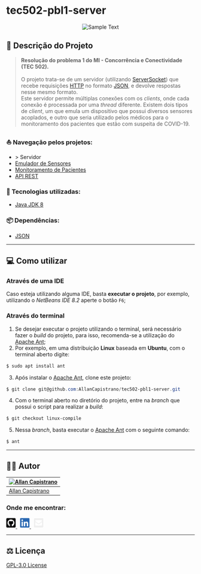 # tec502-pbl1-server

<p align="center">
  <img src="https://i.imgur.com/grOHu0a.gif" alt="Sample Text" width="600px" height="400px">
</p>

## 📖 Descrição do Projeto ##
> **Resolução do problema 1 do MI - Concorrência e Conectividade (TEC 502).**<br/><br/>
O projeto trata-se de um servidor (utilizando [ServerSocket](https://docs.oracle.com/javase/7/docs/api/java/net/ServerSocket.html)) que recebe requisições [HTTP](https://developer.mozilla.org/pt-BR/docs/Web/HTTP/Methods) no formato [JSON](https://www.json.org/json-en.html), e devolve respostas nesse mesmo formato. <br/>
Este servidor permite múltiplas conexões com os *clients*, onde cada conexão é processada por uma *thread* diferente. Existem dois tipos de *client*, um que emula um dispositivo que possui diversos sensores acoplados, e outro que seria utilizado pelos médicos para o monitoramento dos pacientes que estão com suspeita de COVID-19.

### ⛵ Navegação pelos projetos: ###
- \> Servidor
- [Emulador de Sensores](https://github.com/AllanCapistrano/tec502-pbl1-sensors)
- [Monitoramento de Pacientes](https://github.com/AllanCapistrano/tec502-pbl1-monitoring)
- [API REST](https://github.com/AllanCapistrano/tec502-pbl1-api)

### 📂 Tecnologias utilizadas: ###
- [Java JDK 8](https://www.oracle.com/br/java/technologies/javase/javase-jdk8-downloads.html)

### 📦 Dependências: ###
- [JSON](https://www.json.org/json-en.html)

------------

## 💻 Como utilizar ##

### Através de uma IDE ###
Caso esteja utilizando alguma IDE, basta **executar o projeto**, por exemplo, utilizando o *NetBeans IDE 8.2* aperte o botão `F6`; <br/>

### Através do terminal ###
1. Se desejar executar o projeto utilizando o terminal, será necessário fazer o *build* do projeto, para isso, recomenda-se a utilização do [Apache Ant](https://ant.apache.org/);
2. Por exemplo, em uma distribuição **Linux** baseada em **Ubuntu**, com o terminal aberto digite:
```powershell
$ sudo apt install ant
```
3. Após instalar o [Apache Ant](https://ant.apache.org/), clone este projeto:
```powershell
$ git clone git@github.com:AllanCapistrano/tec502-pbl1-server.git
```
4. Com o terminal aberto no diretório do projeto, entre na *branch* que possui o script para realizar a *build*:
```powershell
$ git checkout linux-compile
```
5. Nessa *branch*, basta executar o [Apache Ant](https://ant.apache.org/) com o seguinte comando:
```powershell
$ ant
```

------------

## 👨‍💻 Autor ##

| [![Allan Capistrano](https://github.com/AllanCapistrano.png?size=100)](https://github.com/AllanCapistrano) |
| -----------------------------------------------------------------------------------------------------------|
| [Allan Capistrano](https://github.com/AllanCapistrano)                                                     |

<p>
    <h3>Onde me encontrar:</h3>
    <a href="https://github.com/AllanCapistrano">
        <img src="https://github.com/AllanCapistrano/AllanCapistrano/blob/master/assets/github-square-brands.png" alt="Github icon" width="5%">
    </a>
    &nbsp
    <a href="https://www.linkedin.com/in/allancapistrano/">
        <img src="https://github.com/AllanCapistrano/AllanCapistrano/blob/master/assets/linkedin-brands.png" alt="Linkedin icon" width="5%">
    </a> 
    &nbsp
    <a href="https://mail.google.com/mail/u/0/?view=cm&fs=1&tf=1&source=mailto&to=asantos@ecomp.uefs.br">
        <img src="https://github.com/AllanCapistrano/AllanCapistrano/blob/master/assets/envelope-square-solid.png" alt="Email icon" width="5%">
    </a>
</p>

------------

## ⚖️ Licença ##
[GPL-3.0 License](https://github.com/AllanCapistrano/tec502-pbl1-server/blob/main/LICENSE)
